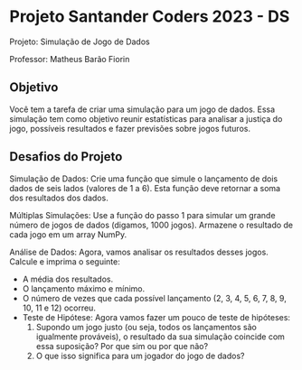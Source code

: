 # Projeto Santander Coders 2023 - DS

Projeto: Simulação de Jogo de Dados

Professor: Matheus Barão Fiorin

## Objetivo

Você tem a tarefa de criar uma simulação para um jogo de dados. Essa simulação tem como objetivo reunir estatísticas para analisar a justiça do jogo, possíveis resultados e fazer previsões sobre jogos futuros.

## Desafios do Projeto

Simulação de Dados: Crie uma função que simule o lançamento de dois dados de seis lados (valores de 1 a 6). Esta função deve retornar a soma dos resultados dos dados.

Múltiplas Simulações: Use a função do passo 1 para simular um grande número de jogos de dados (digamos, 1000 jogos). Armazene o resultado de cada jogo em um array NumPy.

Análise de Dados: Agora, vamos analisar os resultados desses jogos. Calcule e imprima o seguinte:

- A média dos resultados.
- O lançamento máximo e mínimo.
- O número de vezes que cada possível lançamento (2, 3, 4, 5, 6, 7, 8, 9, 10, 11 e 12) ocorreu.
- Teste de Hipótese: Agora vamos fazer um pouco de teste de hipóteses:
    1. Supondo um jogo justo (ou seja, todos os lançamentos são igualmente prováveis), o resultado da sua simulação coincide com essa suposição? Por que sim ou por que não?
    2. O que isso significa para um jogador do jogo de dados?
